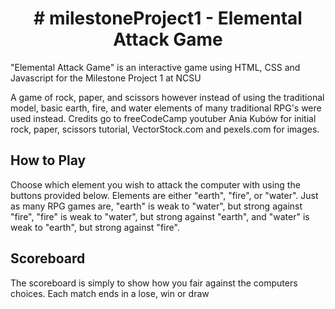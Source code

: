 <h1 align="center"># milestoneProject1 - Elemental Attack Game</h1>
<p>"Elemental Attack Game" is an interactive game using HTML, CSS and Javascript for the Milestone Project 1 at NCSU</p>

<p>A game of rock, paper, and scissors however instead of using the traditional model, basic earth, fire, and water elements of many traditional RPG's were used instead.  Credits go to freeCodeCamp youtuber Ania Kubów for initial rock, paper, scissors tutorial, VectorStock.com and pexels.com for images.</p>

<h2>How to Play</h2>
<p>Choose which element you wish to attack the computer with using the buttons provided below.  Elements are either "earth", "fire", or "water".  Just as many RPG games are, "earth" is weak to "water", but strong against "fire", "fire" is weak to "water", but strong against "earth", and "water" is weak to "earth", but strong against "fire".</p>

<h2>Scoreboard</h2>
<p>The scoreboard is simply to show how you fair against the computers choices.  Each match ends in a lose, win or draw</p>